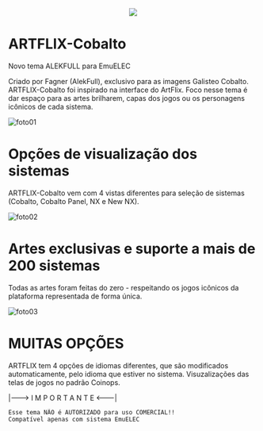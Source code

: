 <div align="center">
<img src=https://user-images.githubusercontent.com/69799468/136852752-de671bd5-b7ff-4dba-a3be-22d0aab3220b.png>
</div>

# ARTFLIX-Cobalto

Novo tema ALEKFULL para EmuELEC

Criado por Fagner (AlekFull), exclusivo para as imagens Galisteo Cobalto. ARTFLIX-Cobalto foi inspirado na interface do ArtFlix. Foco nesse tema é dar espaço para as artes brilharem, capas dos jogos ou os personagens icônicos de cada sistema.

![foto01](https://user-images.githubusercontent.com/69799468/136852879-c747edd3-6f76-43fb-9e0b-1366c6c8b581.png)

# Opções de visualização dos sistemas

ARTFLIX-Cobalto vem com 4 vistas diferentes para seleção de sistemas (Cobalto, Cobalto Panel, NX e New NX). 

![foto02](https://user-images.githubusercontent.com/69799468/136852934-2a70c0dc-91fe-4dd8-b971-a6d2ce9746aa.png)

# Artes exclusivas e suporte a mais de 200 sistemas

Todas as artes foram feitas do zero - respeitando os jogos icônicos da plataforma representada de forma única.

![foto03](https://user-images.githubusercontent.com/69799468/136855451-9beef821-687d-420c-b599-93de90f551c6.png)

# MUITAS OPÇÕES

ARTFLIX tem 4 opções de idiomas diferentes, que são modificados automaticamente, pelo idioma que estiver no sistema.
Visuzalizações das telas de jogos no padrão Coinops.

|--->  I M P O R T A N T E  <---|

    Esse tema NÃO é AUTORIZADO para uso COMERCIAL!!
    Compatível apenas com sistema EmuELEC
